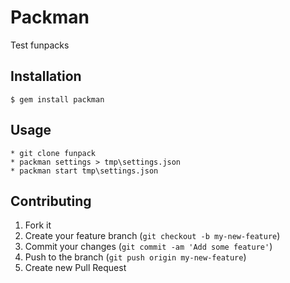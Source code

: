 # Packman

Test funpacks

## Installation

    $ gem install packman

## Usage

    * git clone funpack
    * packman settings > tmp\settings.json
    * packman start tmp\settings.json

## Contributing

1. Fork it
2. Create your feature branch (`git checkout -b my-new-feature`)
3. Commit your changes (`git commit -am 'Add some feature'`)
4. Push to the branch (`git push origin my-new-feature`)
5. Create new Pull Request
